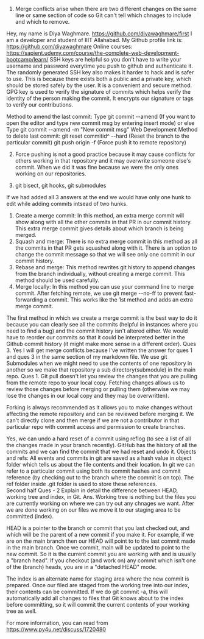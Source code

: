 1. Merge conflicts arise when there are two different changes on the same line or same section of code so Git can't tell which chnages to include and which to remove.

Hey, my name is Diya Waghmare. https://github.com/diyawaghmare/first
I am a developer and student of IIIT Allahabad. 
My Github profile link is: https://github.com/diyawaghmare 
Online courses: https://sapient.udemy.com/course/the-complete-web-development-bootcamp/learn/
SSH keys are helpful so you don't have to write your username and password everytime you push to github and authenticate it. The randomly generated SSH key also makes it harder to hack and is safer to use. This is because there exists both a public and a private key, which should be stored safely by the user. It is a convenient and secure method.
GPG key is used to verify the signature of commits which helps verify the identity of the person making the commit. It encrypts our signature or tags to verify our contributions.

Method to amend the last commit:
Type git commit --amend (If you want to open the editor and type new commit msg by entering insert mode)
or else Type git commit --amend -m "New commit msg" 
Web Development
Method to delete last commit:
git reset commitid^ --hard (Reset the branch to the particular commit)
git push origin -f (Force push it to remote repository)

2. Force pushing is not a good practice because it may cause conflicts for others working in that repository and it may overwrite someone else's commit. When we did it was fine because we were the only ones working on our repositories.

3. git bisect, git hooks, git submodules

If we had added all 3 answers at the end we would have only one hunk to edit while adding commits intsead of two hunks.

1. Create a merge commit: In this method, an extra merge commit will show along with all the other commits in that PR in our commit history. This extra merge commit gives details about which branch is being merged.
2. Squash and merge: There is no extra merge commit in this method as all the commits in that PR gets squashed along with it. There is an option to change the commit message so that we will see only one commit in our commit history.
3. Rebase and merge: This method rewrites git history to append changes from the branch individually, without creating a merge commit. This method should be used carefully.
4. Merge locally: In this method you can use your command line to merge commit. After fetching remote, we use git merge --no-ff to prevent fast-forwarding a commit. This works like the 1st method and adds an extra merge commit.

The first method in which we create a merge commit is the best way to do it because you can clearly see all the commits (helpful in instances where you need to find a bug) and the commit history isn't altered either.
We would have to reorder our commits so that it could be interpreted better in the Github commit history (it might make more sense in a different order).
Ques 3. Yes I will get merge conflicts because I've written the answer for ques 1 and ques 3 in the same section of my markdown file.
We use git Submodules when we might need to use the contents of one repository in another so we make that repository a sub directory(submodule) in the main repo.
Ques 1. Git pull doesn't let you review the changes that you are pulling from the remote repo to your local copy. Fetching changes allows us to review those changes before merging or pulling them (otherwise we may lose the changes in our local copy and they may be overwritten).

Forking is always recommended as it allows you to make changes without affecting the remote repository and can be reviewed before merging it. We can't directly clone and then merge if we are not a contributor in that particular repo with commit access and permission to create branches.

Yes, we can undo a hard reset of a commit using reflog (to see a list of all the changes made in your branch recently). GitHub has the history of all the commits and we can find the commit that we had reset and undo it.
Objects and refs: All events and commits in git are saved as a hash value in object folder which tells us about the file contents and their location. In git we can refer to a particular commit using both its commit hashes and commit reference (by checking out to the branch where the commit is on top). The ref folder inside .git folder is used to store these references.  
Second half
Ques - 2 Explain in detail the difference between HEAD, working tree and index, in Git.
Ans. Working tree is nothing but the files you are currently working on where we can try out any chnages we want. After we are done working on our files we move it to our staging area to be committed (index).

HEAD is a pointer to the branch or commit that you last checked out, and which will be the parent of a new commit if you make it.  For example, if we are on the main branch then our HEAD will point to to the last commit made in the main branch. Once we commit, main will be updated to point to the new commit. So it is the current commit you are working with and is usually a "branch head". If you checkout (and work on) any commit which isn't one of the (branch) heads, you are in a "detached HEAD" mode.

The index is an alternate name for staging area where the new commit is prepared. Once our filed are staged from the working tree into our index, their contents can be committed. If we do git commit -a, this will automatically add all changes to files that Git knows about to the index before committing, so it will commit the current contents of your working tree as well.

For more information, you can read from https://www.py4u.net/discuss/1720480
